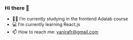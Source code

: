 ### Hi there :frog:

- 👩‍🎓 I’m currently studying in the frontend Adalab course
- 💻 I’m currently learning React.js
- 📫 How to reach me: yanirafr@gmail.com
<!--
**yanirafr/yanirafr** is a ✨ _special_ ✨ repository because its `README.md` (this file) appears on your GitHub profile.

Here are some ideas to get you started:

- 🔭 I’m currently working on ...
- 🌱 I’m currently learning ...
- 👯 I’m looking to collaborate on ...
- 🤔 I’m looking for help with ...
- 💬 Ask me about ...
- 📫 How to reach me: ...
- 😄 Pronouns: ...
- ⚡ Fun fact: ...
-->
